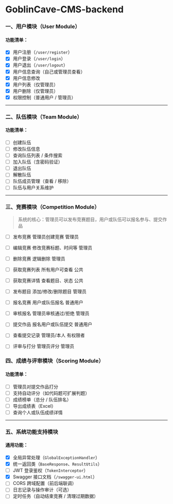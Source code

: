 # GoblinCave-CMS-backend
###  一、用户模块（User Module）

#### 功能清单：

- [x]  用户注册（`/user/register`）
- [x]  用户登录（`/user/login`）
- [x]  用户退出（`/user/logout`）
- [x] 用户信息查询（自己或管理员查看）
- [x] 用户信息修改
- [x] 用户列表（仅管理员）
- [x] 用户删除（仅管理员）
- [x] 权限控制（普通用户 / 管理员）

------

###  二、队伍模块（Team Module）



#### 功能清单：

- [ ]  创建队伍
- [ ]  修改队伍信息
- [ ]  查询队伍列表 / 条件搜索
- [ ]  加入队伍（含密码验证）
- [ ]  退出队伍
- [ ]  解散队伍
- [ ]  队伍成员管理（查看 / 移除）
- [ ]  队伍与用户关系维护

------

###  三、竞赛模块（Competition Module）

> 系统的核心：管理员可以发布竞赛题目，用户或队伍可以报名参与、提交作品

- [ ] 发布竞赛	管理员创建竞赛	管理员

- [ ] 编辑竞赛	修改竞赛标题、时间等	管理员

- [ ] 删除竞赛	逻辑删除	管理员

- [ ] 获取竞赛列表	所有用户可查看	公共
- [ ] 获取竞赛详情	查看题目、状态	公共
- [ ] 发布题目	添加/修改/删除题目	管理员
- [ ] 报名竞赛	用户或队伍报名	普通用户
- [ ] 审核报名	管理员审核通过/拒绝	管理员
- [ ] 提交作品	报名用户或队伍提交	普通用户
- [ ] 查看提交记录	管理员/本人	有权限者
- [ ] 评审与打分	管理员评分	管理员

### 四、成绩与评审模块（Scoring Module）

#### 功能清单：

- [ ]  管理员对提交作品打分
- [ ]  支持自动评分（如代码题可扩展判题）
- [ ]  成绩榜单（总分 / 队伍排名）
- [ ]  导出成绩表（Excel）
- [ ]  查询个人或队伍成绩详情

------

###  五、系统功能支持模块

#### 通用功能：

- [x]  全局异常处理（`GlobalExceptionHandler`）
- [x]  统一返回类（`BaseResponse`、`ResultUtils`）
- [ ]  JWT 登录鉴权（`TokenInterceptor`）
- [x]  Swagger 接口文档（`/swagger-ui.html`）
- [ ]  CORS 跨域配置（前后端联调）
- [ ]  日志记录与操作审计（可选）
- [ ]  定时任务（自动结束竞赛 / 清理过期数据）
